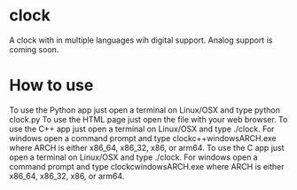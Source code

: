 # clock
A clock with in multiple languages wih digital support. Analog support is coming soon.
# How to use
To use the Python app just open a terminal on Linux/OSX and type python clock.py
To use the HTML page just open the file with your web browser.
To use the C++ app just open a terminal on Linux/OSX and type ./clock. For windows open a command prompt and type clockc++windowsARCH.exe where ARCH is either x86_64, x86_32, x86, or arm64.
To use the C app just open a terminal on Linux/OSX and type ./clock. For windows open a command prompt and type clockcwindowsARCH.exe where ARCH is either x86_64, x86_32, x86, or arm64.

